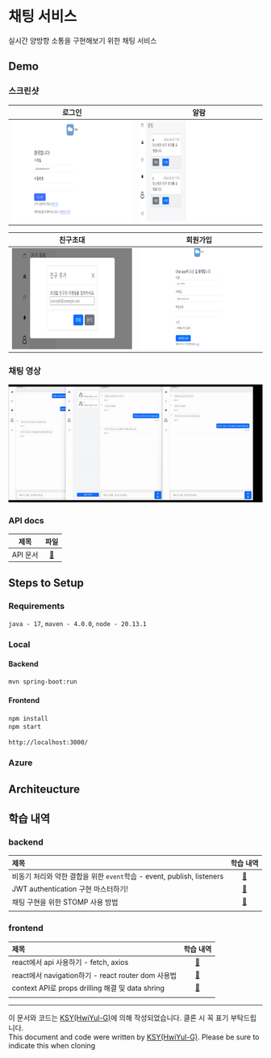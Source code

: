 # 채팅 서비스
실시간 양방향 소통을 구현해보기 위한 채팅 서비스
## Demo
### 스크린샷
|로그인|알람|
|:--:|:--:|
|<img src="./frontend/docs/resources/login.png" width="400" height="200"/>|<img src="./frontend/docs/resources/notification.png" width="400" height="200"/>|

|친구초대|회원가입|
|:--:|:--:|
|<img src="./frontend/docs/resources/invite.png" width="400" height="200"/>|<img src="./frontend/docs/resources/register.png" width="400" height="200"/>|

### 채팅 영상
<img src="./frontend/docs/resources/chat_movie.gif"/>

### API docs
|제목| 파일|
|:--:|:--:|
|API 문서|[📑](./backend/docs/api.md)|

## Steps to Setup
### Requirements
`java - 17`, `maven - 4.0.0`, `node - 20.13.1`
### Local
#### Backend
```bash
mvn spring-boot:run
```
#### Frontend
```bash
npm install
npm start
```
```
http://localhost:3000/
```

### Azure

## Architeucture

## 학습 내역
### backend
|제목|학습 내역|
|:--|:--:|
|비동기 처리와 약한 결합을 위한 `event`학습 - event, publish, listeners|[📖](./backend/docs/study/event.md)|
|JWT authentication 구현 마스터하기!|[📖](./backend/docs/study/token.md)|
|채팅 구현을 위한 STOMP 사용 방법|[📖](./backend/docs/study/spring-stomp.md)|
|||

### frontend
|제목|학습 내역|
|:--|:--:|
|react에서 api 사용하기 - fetch, axios|[📖](./frontend/docs/study/consume-apis.md)|
|react에서 navigation하기 - react router dom 사용법|[📖](./frontend/docs/study/router.md)|
|context API로 props drilling 해결 및 data shring|[📖](./frontend/docs/study/context.md)|
|||


---
이 문서와 코드는 [KSY(HwiYul-G)](https://github.com/HwiYul-G)에 의해 작성되었습니다. 클론 시 꼭 표기 부탁드립니다. </br>
This document and code were written by [KSY(HwiYul-G)](https://github.com/HwiYul-G). Please be sure to indicate this when cloning